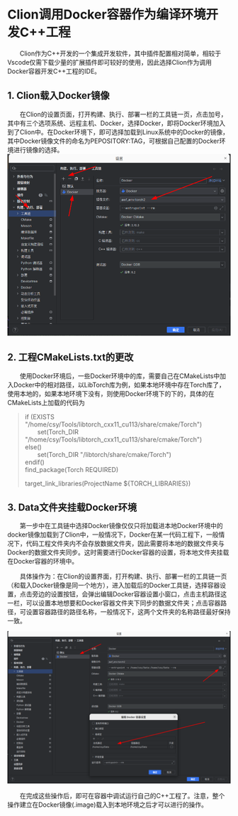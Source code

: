 # Clion调用Docker容器作为编译环境开发C++工程

&emsp;&emsp;Clion作为C++开发的一个集成开发软件，其中插件配置相对简单，相较于Vscode仅需下载少量的扩展插件即可较好的使用，因此选择Clion作为调用Docker容器开发C++工程的IDE。

## 1. Clion载入Docker镜像
&emsp;&emsp;在Clion的设置页面，打开构建、执行、部署一栏的工具链一页，点击加号，其中有三个选项系统、远程主机、Docker，选择Docker，即将Docker环境加入到了Clion中。在Docker环境下，即可选择加载到Linux系统中的Docker的镜像，其中Docker镜像文件的命名为PEPOSITORY:TAG，可根据自己配置的Docker环境进行镜像的选择。
![img](./Picture/Clion调用Docker容器/1.png "Clion载入Docker容器")

## 2. 工程CMakeLists.txt的更改
&emsp;&emsp;使用Docker环境后，一些Docker环境中的库，需要自己在CMakeLists中加入Docker中的相对路径，以LibTorch库为例，如果本地环境中存在Torch库了，使用本地的，如果本地环境下没有，则使用Docker环境下的下的，具体的在CMakeLists上加载的代码为
> if (EXISTS "/home/csy/Tools/libtorch_cxx11_cu113/share/cmake/Torch") \
> &emsp;&emsp;set(Torch_DIR "/home/csy/Tools/libtorch_cxx11_cu113/share/cmake/Torch") \
> else() \
> &emsp;&emsp;set(Torch_DIR "/libtorch/share/cmake/Torch") \
> endif() \
> find_package(Torch REQUIRED)
>
> target_link_libraries(ProjectName ${TORCH_LIBRARIES})

## 3. Data文件夹挂载Docker环境
&emsp;&emsp;第一步中在工具链中选择Docker镜像仅仅只将加载进本地Docker环境中的docker镜像加载到了Clion中，一般情况下，Docker在某一代码工程下，一般情况下，代码工程文件夹内不会存放数据文件夹，因此需要将本地的数据文件夹与Docker的数据文件夹同步。这时需要进行Docker容器的设置，将本地文件夹挂载在Docker容器的环境中。

&emsp;&emsp;具体操作为：在Clion的设置界面，打开构建、执行、部署一栏的工具链一页（和载入Docker镜像是同一个地方），进入加载后的Docker工具链，选择容器设置，点击旁边的设置按钮，会弹出编辑Docker容器设置小窗口，点击主机路径这一栏，可以设置本地想要和Docker容器文件夹下同步的数据文件夹；点击容器路径，可设置容器路径的路径名称，一般情况下，这两个文件夹的名称路径最好保持一致。

![img](./Picture/Clion调用Docker容器/2.png "Data文件夹挂载Docker环境")

&emsp;&emsp;在完成这些操作后，即可在容器中调试运行自己的C++工程了。注意，整个操作建立在Docker镜像(.image)载入到本地环境之后才可以进行的操作。